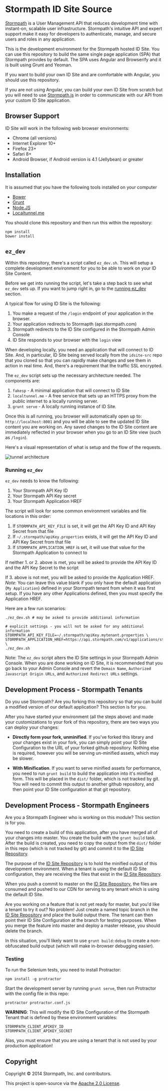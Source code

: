# Stormpath ID Site Source #

[Stormpath](http://stormpath.com/) is a User Management API that reduces
development time with instant-on, scalable user infrastructure. Stormpath's
intuitive API and expert support make it easy for developers to authenticate,
manage, and secure users and roles in any application.

This is the development environment for the Stormpath hosted ID Site.  You can
use this repository to build the same single page application (SPA) that
Stormpath provides by default.  The SPA uses Angular and Browserify and it is
built using Grunt and Yeoman.

If you want to build your own ID Site and are comfortable with Angular, you should
use this repository.

If you are not using Angular, you can build your own ID Site from scratch
but you will need to use [Stormpath.js][] in order to communicate with our API
from your custom ID Site application.

## Browser Support

ID Site will work in the following web browser environments:

* Chrome (all versions)
* Internet Explorer 10+
* Firefox 23+
* Safari 8+
* Android Browser, if Android version is 4.1 (Jellybean) or greater

## Installation

It is assumed that you have the following tools installed on your computer

* [Bower][]
* [Grunt][]
* [Node.JS][]
* [Localtunnel.me][]

You should clone this repository and then run this within the repository:

```sh
npm install
bower install
```

## `ez_dev`

Within this repository, there's a script called `ez_dev.sh`. This will setup a complete development environment for you
to be able to work on your ID Site Content.

Before we get into running the script, let's take a step back to see what `ez_dev` sets up. If you want to jump right
in, go to the [running ez_dev](#running-ez_dev) section.

A typical flow for using ID Site is the following:

1. You make a request of the `/login` endpoint of your application in the browser.
2. Your application redirects to Stormapth (api.stormpath.com)
3. Stormpath redirects to the ID Site configured in the Stormpath Admin Console
4. ID Site responds to your browser with the `login` view

When developing locally, you need an application that will connect to ID Site. And, in particular, ID Site being served
locally from the `idsite-src` repo that you cloned so that you can rapidly make changes and see them in action in real
time. And, there's a requirement that the traffic SSL encrypted.

The `ez_dev` script sets up the necessary architecture needed. The components are:

1. `fakesp` - A minimal application that will connect to ID Site
2. `localtunnel.me` - A free service that sets up an HTTPS proxy from the public internet to a locally running server.
3. `grunt serve` - A locally running instance of ID Site.

Once this is all running, you browser will automatically open up to: `http://localhost:8001` and you will be able to see the
updated ID Site content you are working on. Any saved changes to the ID Site content are immediately reflected in your browser
when you go to an ID Site view (such as `/login`).

Here's a visual representation of what is setup and the flow of the requests.

![tunnel architecture][tunnel_image]

### Running `ez_dev`

`ez_dev` needs to know the following:

1. Your Stormpath API Key ID
2. Your Stormpath API Key secret
3. Your Stormpath Application HREF

The script will look for some common environment variables and file locations in this order:

1. If `STORMPATH_API_KEY_FILE` is set, it will get the API Key ID and API Key Secret from that file
2. If `~/.stormpath/apiKey.properties` exists, it will get the API Key ID and API Key Secret from that file
3. If `STORMPATH_APPLICATION_HREF` is set, it will use that value for the Stormpath Application to connect to

If neither 1. or 2. above is met, you will be asked to provide the API Key ID and the API Key Secret to the script

If 3. above is not met, you will be asked to provide the Application HREF. *Note*: You can leave this value blank if
you only have the default application (`My Application`) defined in your Stormpath tenant from when it was first setup.
If you have any other Applications defined, then you must specify the Application HREF.

Here are a few run scenarios:

```
./ez_dev.sh # may be asked to provide additional information
```

```
# explicit settings - you will not be asked for any additional information
STORMPATH_API_KEY_FILE=~/.stormpath/apiKey.mytenant.properties \
STORMPATH_APPLICATION_HREF=https://api.stormpath.com/v1/applications/stormpathidentifier123456 \
./ez_dev.sh
```

Note: The `ez_dev` script alters the ID Site settings in your Stormpath Admin Console. When you are done working on
ID Site, it is recommended that you go back to your Admin Console and revert the `Domain Name`,
`Authorized Javascript Origin URLs`, and `Authorized Redirect URLs` settings.

## Development Process - Stormpath Tenants

Do you use Stormpath?  Are you forking this repository so that you can build a
modified version of our default application?  This section is for you.

After you have started your environment (all the steps above) and made your
customizations to your fork of this  repository, there are two ways you can
deploy your changes:

* **Directly form your fork, unminified**.  If you've forked this library and your changes
exist in your fork, you can simply point your ID Site Configuration to the URL
of your forked github repository.  Nothing else is required, however you will
be serving un-minified assets, which may be slower.

* **With Minification**.  If you want to serve minified assets for performance,
you need to run `grunt build` to build the application into it's minified form.
This will be placed in the `dist/` folder, which is not tracked by git.  You
will need to commit this output to another github repository, and then point
your ID Site configuration at that git repository.

## Development Process - Stormpath Engineers

Are you a Stormpath Engineer who is working on this module?  This section is
for you.

You need to create a build of this application, after you have merged all of
your changes into master.  You create the build with the `grunt build` task.
After the build is created, you need to copy the output from the `dist/` folder
in this repo (which is not tracked by git) and commit it to the [ID Site Repository][].

The purpose of the [ID Site Repository][] is to hold the minified output of this
development environment.  When a tenant is using the default ID Site configuration,
they are receiving the files that exist in the [ID Site Repository][].

When you push a commit to master on the [ID Site Repository][], the files
are consumed and pushed to our CDN for serving to any tenant which is using the
default ID Site.

Are you working on a feature that is not yet ready for master, but you'd like a
tenant to try it out?  No problem! Just create a named topic branch in the
[ID Site Repository][] and place the build output there.  The tenant can then
point their ID Site Configuration at the branch for testing purposes.  When you
merge the feature into master and deploy a master release, you should delete
the branch.

In this situation, you'll likely want to use `grunt build:debug` to create a
non-obfuscated build output (which will make in-browser debugging easier).


### Testing

To run the Selenium tests, you need to install Protractor:

```
npm install -g protractor
```

Start the development server by running `grunt serve`,
then run Protractor with the config file in this repo:

```
protractor protractor.conf.js
```

**WARNING**: This will modify the ID Site Configuration of the Stormpath Tenant
that is defined by these environment variables:

```
STORMPATH_CLIENT_APIKEY_ID
STORMPATH_CLIENT_APIKEY_SECRET
```
Alas, you must ensure that you are using a tenant that is not used by your
production application!

## Copyright

Copyright &copy; 2014 Stormpath, Inc. and contributors.

This project is open-source via the [Apache 2.0
License](http://www.apache.org/licenses/LICENSE-2.0).

[Bower]: http://bower.io
[createIdSiteUrl()]: https://docs.stormpath.com/nodejs/api/application#createIdSiteUrl
[Fake SP]: https://github.com/robertjd/fakesp
[Grunt]: http://gruntjs.com
[ID Site Repository]: https://github.com/stormpath/idsite
[Localtunnel.me]: http://localtunnel.me/
[Node.JS]: http://nodejs.org
[Stormpath Admin Console]: https://api.stormpath.com
[Stormpath.js]: https://github.com/stormpath/stormpath.js
[tunnel_image]: https://github.com/stormpath/idsite-src/blob/media/docs_images/idsite_tunnel_dev.png
